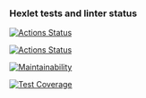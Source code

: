 ### Hexlet tests and linter status

[![Actions Status](https://github.com/GreedVal/php-project-48/actions/workflows/hexlet-check.yml/badge.svg)](https://github.com/GreedVal/php-project-48/actions)

[![Actions Status](https://github.com/GreedVal/php-project-48/workflows/actions/badge.svg)](https://github.com/GreedVal/php-project-48/actions)

[![Maintainability](https://api.codeclimate.com/v1/badges/04d255475bfd0668b9ff/maintainability)](https://codeclimate.com/github/GreedVal/php-project-48/maintainability)

[![Test Coverage](https://api.codeclimate.com/v1/badges/04d255475bfd0668b9ff/test_coverage)](https://codeclimate.com/github/GreedVal/php-project-48/test_coverage)
